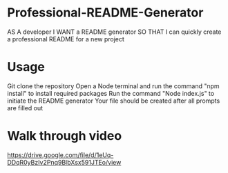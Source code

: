 # Professional-README-Generator
AS A developer I WANT a README generator SO THAT I can quickly create a professional README for a new project
# Usage
Git clone the repository
Open a Node terminal and run the command "npm install" to install required packages
Run the command "Node index.js" to initiate the README generator
Your file should be created after all prompts are filled out
# Walk through video 
https://drive.google.com/file/d/1eUq-DDqR0yBzIv2Pnq9BlbXsx591JTEo/view
